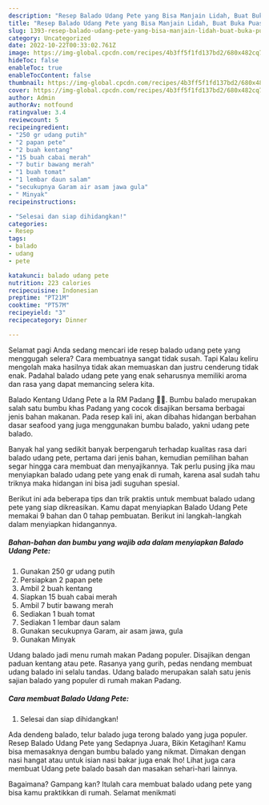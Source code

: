 ```yaml
---
description: "Resep Balado Udang Pete yang Bisa Manjain Lidah, Buat Buka Puasa Enak Banget"
title: "Resep Balado Udang Pete yang Bisa Manjain Lidah, Buat Buka Puasa Enak Banget"
slug: 1393-resep-balado-udang-pete-yang-bisa-manjain-lidah-buat-buka-puasa-enak-banget
category: Uncategorized
date: 2022-10-22T00:33:02.761Z
image: https://img-global.cpcdn.com/recipes/4b3ff5f1fd137bd2/680x482cq70/balado-udang-pete-foto-resep-utama.jpg
hideToc: false
enableToc: true
enableTocContent: false
thumbnail: https://img-global.cpcdn.com/recipes/4b3ff5f1fd137bd2/680x482cq70/balado-udang-pete-foto-resep-utama.jpg
cover: https://img-global.cpcdn.com/recipes/4b3ff5f1fd137bd2/680x482cq70/balado-udang-pete-foto-resep-utama.jpg
author: Admin
authorAv: notfound
ratingvalue: 3.4
reviewcount: 5
recipeingredient:
- "250 gr udang putih"
- "2 papan pete"
- "2 buah kentang"
- "15 buah cabai merah"
- "7 butir bawang merah"
- "1 buah tomat"
- "1 lembar daun salam"
- "secukupnya Garam air asam jawa gula"
- " Minyak"
recipeinstructions:

- "Selesai dan siap dihidangkan!"
categories:
- Resep
tags:
- balado
- udang
- pete

katakunci: balado udang pete 
nutrition: 223 calories
recipecuisine: Indonesian
preptime: "PT21M"
cooktime: "PT57M"
recipeyield: "3"
recipecategory: Dinner

---
```



Selamat pagi Anda sedang mencari ide resep balado udang pete yang menggugah selera? Cara membuatnya sangat tidak susah. Tapi Kalau keliru mengolah maka hasilnya tidak akan memuaskan dan justru cenderung tidak enak. Padahal balado udang pete yang enak seharusnya memiliki aroma dan rasa yang dapat memancing selera kita.


Balado Kentang Udang Pete a la RM Padang 👍🏼. Bumbu balado merupakan salah satu bumbu khas Padang yang cocok disajikan bersama berbagai jenis bahan makanan. Pada resep kali ini, akan dibahas hidangan berbahan dasar seafood yang juga menggunakan bumbu balado, yakni udang pete balado.

Banyak hal yang sedikit banyak berpengaruh terhadap kualitas rasa dari balado udang pete, pertama dari jenis bahan, kemudian pemilihan bahan segar hingga cara membuat dan menyajikannya. Tak perlu pusing jika mau menyiapkan balado udang pete yang enak di rumah, karena asal sudah tahu triknya maka hidangan ini bisa jadi suguhan spesial.


Berikut ini ada beberapa tips dan trik praktis untuk membuat balado udang pete yang siap dikreasikan. Kamu dapat menyiapkan Balado Udang Pete memakai 9 bahan dan 0 tahap pembuatan. Berikut ini langkah-langkah dalam menyiapkan hidangannya.

<!--inarticleads1-->

##### Bahan-bahan dan bumbu yang wajib ada dalam menyiapkan Balado Udang Pete:

1. Gunakan 250 gr udang putih
1. Persiapkan 2 papan pete
1. Ambil 2 buah kentang
1. Siapkan 15 buah cabai merah
1. Ambil 7 butir bawang merah
1. Sediakan 1 buah tomat
1. Sediakan 1 lembar daun salam
1. Gunakan secukupnya Garam, air asam jawa, gula
1. Gunakan  Minyak


Udang balado jadi menu rumah makan Padang populer. Disajikan dengan paduan kentang atau pete. Rasanya yang gurih, pedas nendang membuat udang balado ini selalu tandas. Udang balado merupakan salah satu jenis sajian balado yang populer di rumah makan Padang. 

<!--inarticleads2-->

##### Cara membuat Balado Udang Pete:


1. Selesai dan siap dihidangkan!

Ada dendeng balado, telur balado juga terong balado yang juga populer. Resep Balado Udang Pete yang Sedapnya Juara, Bikin Ketagihan! Kamu bisa memasaknya dengan bumbu balado yang nikmat. Dimakan dengan nasi hangat atau untuk isian nasi bakar juga enak lho! Lihat juga cara membuat Udang pete balado basah dan masakan sehari-hari lainnya. 

Bagaimana? Gampang kan? Itulah cara membuat balado udang pete yang bisa kamu praktikkan di rumah. Selamat menikmati

